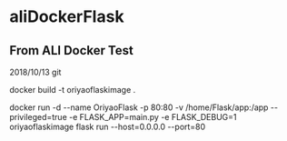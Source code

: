# aliDockerFlask

## From ALI Docker Test

2018/10/13 git 

docker build -t oriyaoflaskimage .

docker run -d --name OriyaoFlask -p 80:80 -v /home/Flask/app:/app --privileged=true -e FLASK_APP=main.py -e FLASK_DEBUG=1 oriyaoflaskimage flask run --host=0.0.0.0 --port=80




